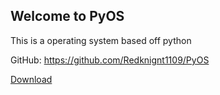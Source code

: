 ## Welcome to PyOS

This is a operating system based off python
  
GitHub: https://github.com/Redknignt1109/PyOS

[Download](https://github.com/Redknignt1109/PyOS/files/5527441/PyOS-main.zip)
